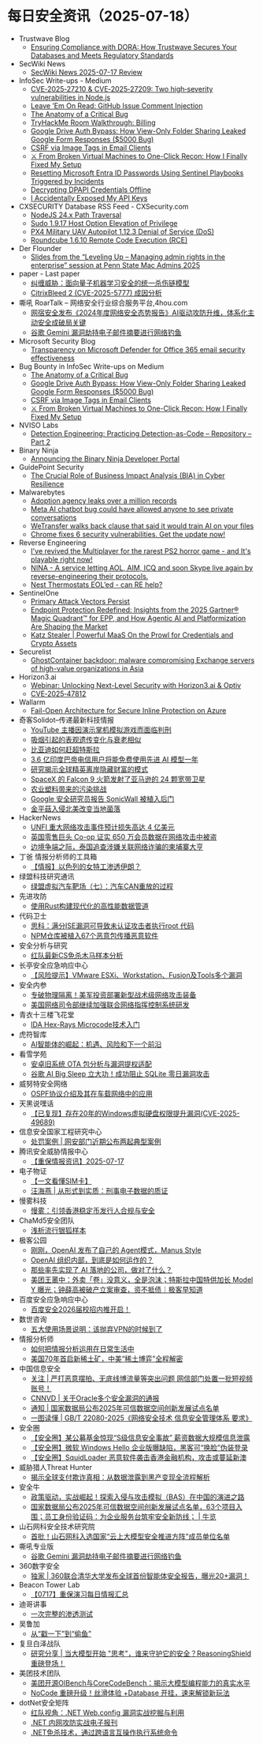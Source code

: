 # 每日安全资讯（2025-07-18）

- Trustwave Blog
  - [Ensuring Compliance with DORA: How Trustwave Secures Your Databases and Meets Regulatory Standards](https://www.trustwave.com/en-us/resources/blogs/trustwave-blog/ensuring-compliance-with-dora-how-trustwave-secures-your-databases-and-meets-regulatory-standards/)
- SecWiki News
  - [SecWiki News 2025-07-17 Review](http://www.sec-wiki.com/?2025-07-17)
- InfoSec Write-ups - Medium
  - [CVE‑2025‑27210 & CVE‑2025‑27209: Two high‑severity vulnerabilities in Node.js](https://infosecwriteups.com/cve-2025-27210-cve-2025-27209-two-high-severity-vulnerabilities-in-node-js-9134ea00dc2a?source=rss----7b722bfd1b8d---4)
  - [Leave ’Em On Read: GitHub Issue Comment Injection](https://infosecwriteups.com/leave-em-on-read-github-issue-comment-injection-3a0850574bb0?source=rss----7b722bfd1b8d---4)
  - [The Anatomy of a Critical Bug](https://infosecwriteups.com/the-anatomy-of-a-critical-bug-388329a1c55a?source=rss----7b722bfd1b8d---4)
  - [TryHackMe Room Walkthrough: Billing](https://infosecwriteups.com/tryhackme-room-walkthrough-billing-7bda353eac51?source=rss----7b722bfd1b8d---4)
  - [Google Drive Auth Bypass: How View-Only Folder Sharing Leaked Google Form Responses ($5000 Bug)](https://infosecwriteups.com/google-drive-auth-bypass-how-view-only-folder-sharing-leaked-google-form-responses-5000-bug-fa99c7bbfdf4?source=rss----7b722bfd1b8d---4)
  - [CSRF via Image Tags in Email Clients](https://infosecwriteups.com/csrf-via-image-tags-in-email-clients-e61de514b64f?source=rss----7b722bfd1b8d---4)
  - [⚔️ From Broken Virtual Machines to One-Click Recon: How I Finally Fixed My Setup](https://infosecwriteups.com/%EF%B8%8F-from-broken-virtual-machines-to-one-click-recon-how-i-finally-fixed-my-setup-3f51076ccbe2?source=rss----7b722bfd1b8d---4)
  - [Resetting Microsoft Entra ID Passwords Using Sentinel Playbooks Triggered by Incidents](https://infosecwriteups.com/resetting-microsoft-entra-id-passwords-using-sentinel-playbooks-triggered-by-incidents-0677d09043bf?source=rss----7b722bfd1b8d---4)
  - [Decrypting DPAPI Credentials Offline](https://infosecwriteups.com/decrypting-dpapi-credentials-offline-8c8f27207956?source=rss----7b722bfd1b8d---4)
  - [I Accidentally Exposed My API Keys](https://infosecwriteups.com/i-accidentally-exposed-my-api-keys-a96e0278e4ae?source=rss----7b722bfd1b8d---4)
- CXSECURITY Database RSS Feed - CXSecurity.com
  - [NodeJS 24.x Path Traversal](https://cxsecurity.com/issue/WLB-2025070023)
  - [Sudo 1.9.17 Host Option Elevation of Privilege](https://cxsecurity.com/issue/WLB-2025070022)
  - [PX4 Military UAV Autopilot 1.12.3 Denial of Service (DoS)](https://cxsecurity.com/issue/WLB-2025070021)
  - [Roundcube 1.6.10 Remote Code Execution (RCE)](https://cxsecurity.com/issue/WLB-2025070020)
- Der Flounder
  - [Slides from the “Leveling Up  – Managing admin rights in the enterprise” session at Penn State Mac Admins 2025](https://derflounder.wordpress.com/2025/07/17/slides-from-the-leveling-up-managing-admin-rights-in-the-enterprise-session-at-penn-state-mac-admins-2025/)
- paper - Last paper
  - [纠缠威胁：面向量子机器学习安全的统一杀伤链模型](https://paper.seebug.org/3340/)
  - [CitrixBleed 2 (CVE-2025-5777) 成因分析](https://paper.seebug.org/3339/)
- 嘶吼 RoarTalk – 网络安全行业综合服务平台,4hou.com
  - [网宿安全发布《2024年度网络安全态势报告》AI驱动攻防升维，体系化主动安全成破局关键](https://www.4hou.com/posts/VWqM)
  - [谷歌 Gemini 漏洞劫持电子邮件摘要进行网络钓鱼](https://www.4hou.com/posts/MXPA)
- Microsoft Security Blog
  - [Transparency on Microsoft Defender for Office 365 email security effectiveness](https://www.microsoft.com/en-us/security/blog/2025/07/17/transparency-on-microsoft-defender-for-office-365-email-security-effectiveness/)
- Bug Bounty in InfoSec Write-ups on Medium
  - [The Anatomy of a Critical Bug](https://infosecwriteups.com/the-anatomy-of-a-critical-bug-388329a1c55a?source=rss----7b722bfd1b8d--bug_bounty)
  - [Google Drive Auth Bypass: How View-Only Folder Sharing Leaked Google Form Responses ($5000 Bug)](https://infosecwriteups.com/google-drive-auth-bypass-how-view-only-folder-sharing-leaked-google-form-responses-5000-bug-fa99c7bbfdf4?source=rss----7b722bfd1b8d--bug_bounty)
  - [CSRF via Image Tags in Email Clients](https://infosecwriteups.com/csrf-via-image-tags-in-email-clients-e61de514b64f?source=rss----7b722bfd1b8d--bug_bounty)
  - [⚔️ From Broken Virtual Machines to One-Click Recon: How I Finally Fixed My Setup](https://infosecwriteups.com/%EF%B8%8F-from-broken-virtual-machines-to-one-click-recon-how-i-finally-fixed-my-setup-3f51076ccbe2?source=rss----7b722bfd1b8d--bug_bounty)
- NVISO Labs
  - [Detection Engineering: Practicing Detection-as-Code – Repository – Part 2](https://blog.nviso.eu/2025/07/17/detection-engineering-practicing-detection-as-code-repository-part-2/)
- Binary Ninja
  - [Announcing the Binary Ninja Developer Portal](https://binary.ninja/2025/07/17/developer-portal.html)
- GuidePoint Security
  - [The Crucial Role of Business Impact Analysis (BIA) in Cyber Resilience](https://www.guidepointsecurity.com/blog/the-crucial-role-of-business-impact-analysis-bia-in-cyber-resilience/)
- Malwarebytes
  - [Adoption agency leaks over a million records](https://www.malwarebytes.com/blog/news/2025/07/adoption-agency-leaks-over-a-million-records)
  - [Meta AI chatbot bug could have allowed anyone to see private conversations](https://www.malwarebytes.com/blog/news/2025/07/meta-ai-chatbot-bug-could-have-allowed-anyone-to-see-private-conversations)
  - [WeTransfer walks back clause that said it would train AI on your files](https://www.malwarebytes.com/blog/news/2025/07/wetransfer-walks-back-clause-that-said-it-would-train-ai-on-your-files)
  - [Chrome fixes 6 security vulnerabilities. Get the update now!](https://www.malwarebytes.com/blog/news/2025/07/chrome-fixes-6-security-vulnerabilities-get-the-update-now)
- Reverse Engineering
  - [I've revived the Multiplayer for the rarest PS2 horror game - and It's playable right now!](https://www.reddit.com/r/ReverseEngineering/comments/1m2ju7x/ive_revived_the_multiplayer_for_the_rarest_ps2/)
  - [NINA - A service letting AOL, AIM, ICQ and soon Skype live again by reverse-engineering their protocols.](https://www.reddit.com/r/ReverseEngineering/comments/1m2i59f/nina_a_service_letting_aol_aim_icq_and_soon_skype/)
  - [Nest Thermostats EOL’ed - can RE help?](https://www.reddit.com/r/ReverseEngineering/comments/1m23yyl/nest_thermostats_eoled_can_re_help/)
- SentinelOne
  - [Primary Attack Vectors Persist](https://www.sentinelone.com/blog/primary-attack-vectors-persist/)
  - [Endpoint Protection Redefined: Insights from the 2025 Gartner® Magic Quadrant™ for EPP, and How Agentic AI and Platformization Are Shaping the Market](https://www.sentinelone.com/blog/endpoint-protection-redefined-2025-gartner-magic-quadrant-for-epp/)
  - [Katz Stealer | Powerful MaaS On the Prowl for Credentials and Crypto Assets](https://www.sentinelone.com/blog/katz-stealer-powerful-maas-on-the-prowl-for-credentials-and-crypto-assets/)
- Securelist
  - [GhostContainer backdoor: malware compromising Exchange servers of high-value organizations in Asia](https://securelist.com/ghostcontainer/116953/)
- Horizon3.ai
  - [Webinar: Unlocking Next-Level Security with Horizon3.ai & Optiv](https://horizon3.ai/intelligence/webinars/webinar-unlocking-next-level-security-with-horizon3-ai-optiv/)
  - [CVE‑2025‑47812](https://horizon3.ai/attack-research/vulnerabilities/cve%e2%80%912025%e2%80%9147812/)
- Wallarm
  - [Fail-Open Architecture for Secure Inline Protection on Azure](https://lab.wallarm.com/fail-open-architecture-for-api-protection-azure/)
- 奇客Solidot–传递最新科技情报
  - [YouTube 主播因演示掌机模拟游戏而面临判刑](https://www.solidot.org/story?sid=81824)
  - [吸烟引起的表观遗传变化与衰老相似](https://www.solidot.org/story?sid=81823)
  - [比亚迪如何赶超特斯拉](https://www.solidot.org/story?sid=81822)
  - [3.6 亿印度巴帝电信用户将能免费使用先进 AI 模型一年](https://www.solidot.org/story?sid=81821)
  - [研究揭示全球精英离岸隐藏财富的模式](https://www.solidot.org/story?sid=81820)
  - [SpaceX 的 Falcon 9 火箭发射了亚马逊的 24 颗宽带卫星](https://www.solidot.org/story?sid=81819)
  - [农业塑料带来的污染挑战](https://www.solidot.org/story?sid=81818)
  - [Google 安全研究员报告 SonicWall 被植入后门](https://www.solidot.org/story?sid=81817)
  - [金平菇入侵北美改变当地菌落](https://www.solidot.org/story?sid=81816)
- HackerNews
  - [UNFI 重大网络攻击事件预计损失高达 4 亿美元](https://hackernews.cc/archives/59808)
  - [英国零售巨头 Co-op 证实 650 万会员数据在网络攻击中被盗](https://hackernews.cc/archives/59805)
  - [边境争端之际，泰国追查涉嫌关联网络诈骗的柬埔寨大亨](https://hackernews.cc/archives/59803)
- 丁爸 情报分析师的工具箱
  - [【情报】以色列的女特工渗透伊朗？](https://mp.weixin.qq.com/s?__biz=MzI2MTE0NTE3Mw==&mid=2651151184&idx=1&sn=efa3cbc2bb5401f5272460aa41509767)
- 绿盟科技研究通讯
  - [绿盟虚拟汽车靶场（七）：汽车CAN重放的过程](https://mp.weixin.qq.com/s?__biz=MzIyODYzNTU2OA==&mid=2247498973&idx=1&sn=b892e08dce68053bcb9875a187f7c949)
- 先进攻防
  - [使用Rust构建现代化的高性能数据管道](https://mp.weixin.qq.com/s?__biz=MzI1MDA1MjcxMw==&mid=2649908577&idx=1&sn=4054e470085b18e1713b05b52778250d)
- 代码卫士
  - [思科：满分ISE漏洞可导致未认证攻击者执行root 代码](https://mp.weixin.qq.com/s?__biz=MzI2NTg4OTc5Nw==&mid=2247523592&idx=1&sn=399b4d7dd5399d33772e13913c35200b)
  - [NPM仓库被植入67个恶意包传播恶意软件](https://mp.weixin.qq.com/s?__biz=MzI2NTg4OTc5Nw==&mid=2247523592&idx=2&sn=5087c0aa841caf3f0def9a1ca6c5ad27)
- 安全分析与研究
  - [红队最新CS免杀木马样本分析](https://mp.weixin.qq.com/s?__biz=MzA4ODEyODA3MQ==&mid=2247492812&idx=1&sn=89a9e03b571714fadc1d42b3172b0475)
- 长亭安全应急响应中心
  - [【风险提示】VMware ESXi、Workstation、Fusion及Tools多个漏洞](https://mp.weixin.qq.com/s?__biz=MzIwMDk1MjMyMg==&mid=2247492884&idx=1&sn=06c9c888b83ac5f3d08b8dc4cc2548e0)
- 安全内参
  - [专破物理隔离！美军投资部署新型战术级网络攻击装备](https://mp.weixin.qq.com/s?__biz=MzI4NDY2MDMwMw==&mid=2247514699&idx=1&sn=6984a10e5026e4eda30df630d4039ead)
  - [美国网络司令部继续加强联合网络指挥控制系统研发](https://mp.weixin.qq.com/s?__biz=MzI4NDY2MDMwMw==&mid=2247514699&idx=2&sn=e11b9944d8750e5525e5bef048c2f271)
- 青衣十三楼飞花堂
  - [IDA Hex-Rays Microcode技术入门](https://mp.weixin.qq.com/s?__biz=MzUzMjQyMDE3Ng==&mid=2247488421&idx=1&sn=5cb2b01df163e65e9e088ae1ad7e8b50)
- 虎符智库
  - [AI智能体的崛起：机遇、风险和下一个前沿](https://mp.weixin.qq.com/s?__biz=MzIwNjYwMTMyNQ==&mid=2247493403&idx=1&sn=0ab92f043198b946365eed02fa799d87)
- 看雪学苑
  - [安卓旧系统 OTA 包分析与漏洞提权适配](https://mp.weixin.qq.com/s?__biz=MjM5NTc2MDYxMw==&mid=2458597312&idx=2&sn=45995d7633ae08c6ed2c67558e2810f8)
  - [谷歌 AI Big Sleep 立大功！成功阻止 SQLite 零日漏洞攻击](https://mp.weixin.qq.com/s?__biz=MjM5NTc2MDYxMw==&mid=2458597312&idx=3&sn=2ffef8173d9075cd1afc387bf35860d1)
- 威努特安全网络
  - [OSPF协议介绍及其在车载网络中的应用](https://mp.weixin.qq.com/s?__biz=MzAwNTgyODU3NQ==&mid=2651134405&idx=1&sn=83f5632ac525fdaee6ee5d89e520fe71)
- 天黑说嘿话
  - [【已复现】存在20年的Windows虚拟硬盘权限提升漏洞(CVE-2025-49689)](https://mp.weixin.qq.com/s?__biz=MzI5NTQ5MTAzMA==&mid=2247484515&idx=1&sn=d274ebd46203ed436d99ecc51abf3caf)
- 信息安全国家工程研究中心
  - [处罚案例 | 网安部门近期公布两起典型案例](https://mp.weixin.qq.com/s?__biz=MzU5OTQ0NzY3Ng==&mid=2247500323&idx=1&sn=fe92ca71f17ac7b7374239dcbfd149af)
- 腾讯安全威胁情报中心
  - [【重保情报资讯】2025-07-17](https://mp.weixin.qq.com/s?__biz=MzI5ODk3OTM1Ng==&mid=2247510535&idx=1&sn=df152e81fa3546abbd3a2b502c9a26ee)
- 电子物证
  - [【一文看懂SIM卡】](https://mp.weixin.qq.com/s?__biz=MzAwNDcwMDgzMA==&mid=2651048534&idx=1&sn=831fdd4f2e08f588be05282a5043b542)
  - [汪海燕 | 从形式到实质：刑事电子数据的质证](https://mp.weixin.qq.com/s?__biz=MzAwNDcwMDgzMA==&mid=2651048534&idx=2&sn=960201851f27762470e59c56c4f3f884)
- 慢雾科技
  - [慢雾：引领香港稳定币发行人合规与安全](https://mp.weixin.qq.com/s?__biz=MzU4ODQ3NTM2OA==&mid=2247502716&idx=1&sn=bca6f3e2c18e03e61d6ee3f5034bb111)
- ChaMd5安全团队
  - [浅析流行银狐样本](https://mp.weixin.qq.com/s?__biz=MzIzMTc1MjExOQ==&mid=2247513156&idx=1&sn=7912d5d3dd800a2a8fc55e672c87bc3c)
- 极客公园
  - [刚刚，OpenAI 发布了自己的 Agent模式，Manus Style](https://mp.weixin.qq.com/s?__biz=MTMwNDMwODQ0MQ==&mid=2653083022&idx=1&sn=7e8a2e3b70a37f1e8f5d9d1ebd141c97)
  - [OpenAI 组织内部，到底是如何运作的？](https://mp.weixin.qq.com/s?__biz=MTMwNDMwODQ0MQ==&mid=2653083000&idx=1&sn=a724898145b79a1ec81f1c0d13ea4707)
  - [那些率先实现了 AI 落地的公司，做对了什么？](https://mp.weixin.qq.com/s?__biz=MTMwNDMwODQ0MQ==&mid=2653082967&idx=1&sn=c6e30a8dad9758c0c93abbc43cd7d7b1)
  - [美团王莆中：外卖「卷」没意义，全是泡沫；特斯拉中国特供加长 Model Y 曝光；钟薛高被破产立案审查，资不抵债｜极客早知道](https://mp.weixin.qq.com/s?__biz=MTMwNDMwODQ0MQ==&mid=2653082961&idx=1&sn=92f3800671e95c1da3692f679cd01179)
- 百度安全应急响应中心
  - [百度安全2026届校招内推开启！](https://mp.weixin.qq.com/s?__biz=MzA4ODc0MTIwMw==&mid=2652542731&idx=1&sn=f616f8852e1dd78d268d453e00df13a9)
- 数世咨询
  - [五大使用场景说明：该抛弃VPN的时候到了](https://mp.weixin.qq.com/s?__biz=MzkxNzA3MTgyNg==&mid=2247539592&idx=1&sn=d6c9c7635391e74478d1d0a69d2e1d9a)
- 情报分析师
  - [如何把情报分析运用在日常生活中](https://mp.weixin.qq.com/s?__biz=MzA3Mjc1MTkwOA==&mid=2650561782&idx=1&sn=147ad865794d90bd7a8c84178b40a873)
  - [美国70年首启新稀土矿，中美“稀土博弈”全程解密](https://mp.weixin.qq.com/s?__biz=MzA3Mjc1MTkwOA==&mid=2650561782&idx=2&sn=21d4db1b4d535444368f902f2f9e8625)
- 中国信息安全
  - [关注 | 严打恶意摆拍、无底线博流量等突出问题 网信部门处置一批短视频账号！](https://mp.weixin.qq.com/s?__biz=MzA5MzE5MDAzOA==&mid=2664245703&idx=1&sn=5cb2564370fe29e05a6317c92ae0701d)
  - [CNNVD | 关于Oracle多个安全漏洞的通报](https://mp.weixin.qq.com/s?__biz=MzA5MzE5MDAzOA==&mid=2664245703&idx=2&sn=5b268c55fba13203ab8183247a139c63)
  - [通知 | 国家数据局公布2025年可信数据空间创新发展试点名单](https://mp.weixin.qq.com/s?__biz=MzA5MzE5MDAzOA==&mid=2664245703&idx=3&sn=ea917b08dc0c179999cbf2c41308f1db)
  - [一图读懂 | GB/T 22080-2025《网络安全技术 信息安全管理体系 要求》](https://mp.weixin.qq.com/s?__biz=MzA5MzE5MDAzOA==&mid=2664245703&idx=4&sn=8e7b11b2a023a19dd9ab8a817a0a8e53)
- 安全圈
  - [【安全圈】某公募基金惊现“S级信息安全事故” 薪资数据大规模信息泄露](https://mp.weixin.qq.com/s?__biz=MzIzMzE4NDU1OQ==&mid=2652070700&idx=1&sn=0bfcf5f70f4bd4aec9db6c615bca621a)
  - [【安全圈】微软 Windows Hello 企业版曝缺陷，黑客可“换脸”伪装登录](https://mp.weixin.qq.com/s?__biz=MzIzMzE4NDU1OQ==&mid=2652070700&idx=2&sn=a934035086c04e95f8977d0d34fad88e)
  - [【安全圈】SquidLoader 恶意软件袭击香港金融机构，攻击或蔓延新澳](https://mp.weixin.qq.com/s?__biz=MzIzMzE4NDU1OQ==&mid=2652070700&idx=3&sn=ec89b81506c7e793dd2e6459ec36fbb7)
- 威胁猎人Threat Hunter
  - [揭示全球支付欺诈真相：从数据泄露到黑产变现全流程解析](https://mp.weixin.qq.com/s?__biz=MzI3NDY3NDUxNg==&mid=2247499842&idx=1&sn=897256a3c91b213b94126a5db1e5dde4)
- 安全牛
  - [政策驱动，实战崛起！探索入侵与攻击模拟（BAS）在中国的演进之路](https://mp.weixin.qq.com/s?__biz=MjM5Njc3NjM4MA==&mid=2651138062&idx=1&sn=974713168d51f04806086e9d2038d13d)
  - [国家数据局公布2025年可信数据空间创新发展试点名单，63个项目入围；员工身份验证码：为企业服务台筑牢安全新防线； | 牛览](https://mp.weixin.qq.com/s?__biz=MjM5Njc3NjM4MA==&mid=2651138062&idx=2&sn=f4d5ee172b713bb3e96c5b504af96cf5)
- 山石网科安全技术研究院
  - [首批！山石网科入选国家“云上大模型安全推进方阵”成员单位名单](https://mp.weixin.qq.com/s?__biz=MzUzMDUxNTE1Mw==&mid=2247512519&idx=1&sn=fa542dc387fb8d7407aa9f37ea4ec981)
- 嘶吼专业版
  - [谷歌 Gemini 漏洞劫持电子邮件摘要进行网络钓鱼](https://mp.weixin.qq.com/s?__biz=MzI0MDY1MDU4MQ==&mid=2247583845&idx=1&sn=c90ced34d21a579bc3a5cc0f1a4541ff)
- 360数字安全
  - [独家 | 360联合清华大学发布全球首份智能体安全报告，曝光20+漏洞！](https://mp.weixin.qq.com/s?__biz=MzA4MTg0MDQ4Nw==&mid=2247581312&idx=1&sn=16b534f5f8dc330cce051c4c5e419a78)
- Beacon Tower Lab
  - [【0717】重保演习每日情报汇总](https://mp.weixin.qq.com/s?__biz=MzkyNzcxNTczNA==&mid=2247487651&idx=1&sn=a8d1d12a0667bb4dbbe9f070037e6453)
- 迪哥讲事
  - [一次完整的渗透测试](https://mp.weixin.qq.com/s?__biz=MzIzMTIzNTM0MA==&mid=2247497900&idx=1&sn=bdb534b728e580ed3ad41397f9d6a998)
- 吴鲁加
  - [从“戳一下”到“偷鱼”](https://mp.weixin.qq.com/s?__biz=Mzg5NDY4ODM1MA==&mid=2247485480&idx=1&sn=281c12050f0319ab81675af8bee32270)
- 复旦白泽战队
  - [研究分享 | 当大模型开始 "思考"，谁来守护它的安全？ReasoningShield 重磅登场！](https://mp.weixin.qq.com/s?__biz=MzU4NzUxOTI0OQ==&mid=2247495450&idx=1&sn=a41e1d08bb5a36a147aefddf2f102207)
- 美团技术团队
  - [美团开源OIBench与CoreCodeBench：揭示大模型编程能力的真实水平](https://mp.weixin.qq.com/s?__biz=MjM5NjQ5MTI5OA==&mid=2651781207&idx=1&sn=f29517c919d679e6b8dc617ea8dd5165)
  - [NoCode 重磅升级！丝滑体验 +Database 开挂，速来解锁新玩法](https://mp.weixin.qq.com/s?__biz=MjM5NjQ5MTI5OA==&mid=2651781207&idx=2&sn=786d6f4c489fe1d41a87043633ffc327)
- dotNet安全矩阵
  - [红队视角：.NET Web.config 漏洞实战挖掘与利用](https://mp.weixin.qq.com/s?__biz=MzUyOTc3NTQ5MA==&mid=2247500101&idx=1&sn=b23db40f233deddedec40faa521a9637)
  - [.NET 内网攻防实战电子报刊](https://mp.weixin.qq.com/s?__biz=MzUyOTc3NTQ5MA==&mid=2247500101&idx=2&sn=d05e9cb8214c56f8ac1f074568db1680)
  - [.NET免杀技术，通过跨语言互操作执行系统命令](https://mp.weixin.qq.com/s?__biz=MzUyOTc3NTQ5MA==&mid=2247500101&idx=3&sn=21d2cfe6a948d5e8ab30cfa0a5bb3403)
